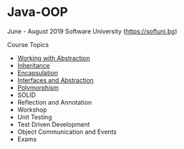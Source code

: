 # Java-OOP

June - August 2019 Software University (https://softuni.bg)

Course Topics<br/>
* [Working with Abstraction](https://github.com/Deianov/Java-OOP/tree/master/src/A_WorkingWithAbstraction)<br/>
* [Inheritance](https://github.com/Deianov/Java-OOP/tree/master/src/C_Inheritance)<br/>
* [Encapsulation](https://github.com/Deianov/Java-OOP/tree/master/src/B_Encapsulation)<br/>
* [Interfaces and Abstraction](https://github.com/Deianov/Java-OOP/tree/master/src/D_InterfacesAndAbstraction)<br/>
* [Polymorphism](https://github.com/Deianov/Java-OOP/tree/master/src/E_Polymorphism)<br/>
* SOLID<br/>
* Reflection and Annotation<br/>
* Workshop<br/>
* Unit Testing<br/>
* Test Driven Development<br/>
* Object Communication and Events<br/>
* Exams
